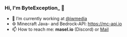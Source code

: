 ### Hi, I'm ByteException_ 👋

- 🔭 I’m currently working at [@iwmedia](https://github.com/iwmedia)
- ⚙️ Minecraft Java- and Bedrock-API: https://mc-api.io
- 📫 How to reach me: **masel.io** (Discord) or [Mail](mailto:contact@masel.io)
